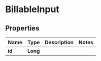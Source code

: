 
# BillableInput

## Properties
Name | Type | Description | Notes
------------ | ------------- | ------------- | -------------
**id** | **Long** |  | 



